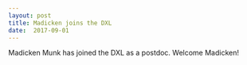 ```yaml
---
layout: post
title: Madicken joins the DXL
date:  2017-09-01
---
```


Madicken Munk has joined the DXL as a postdoc. Welcome Madicken! 
